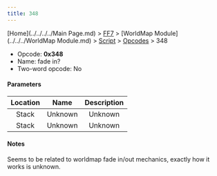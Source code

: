```yaml
---
title: 348
---
```


[Home](../../../../Main Page.md) > [FF7](../../../../FF7.md) > [WorldMap Module](../../../WorldMap Module.md) > [Script](../../Script.md) > [Opcodes](../Opcodes.md) > 348

-   Opcode: **0x348**
-   Name: fade in?
-   Two-word opcode: No

#### Parameters

| Location |  Name   | Description |
|:--------:|:-------:|:-----------:|
|  Stack   | Unknown |   Unknown   |
|  Stack   | Unknown |   Unknown   |

#### Notes

Seems to be related to worldmap fade in/out mechanics, exactly how it works is unknown.
